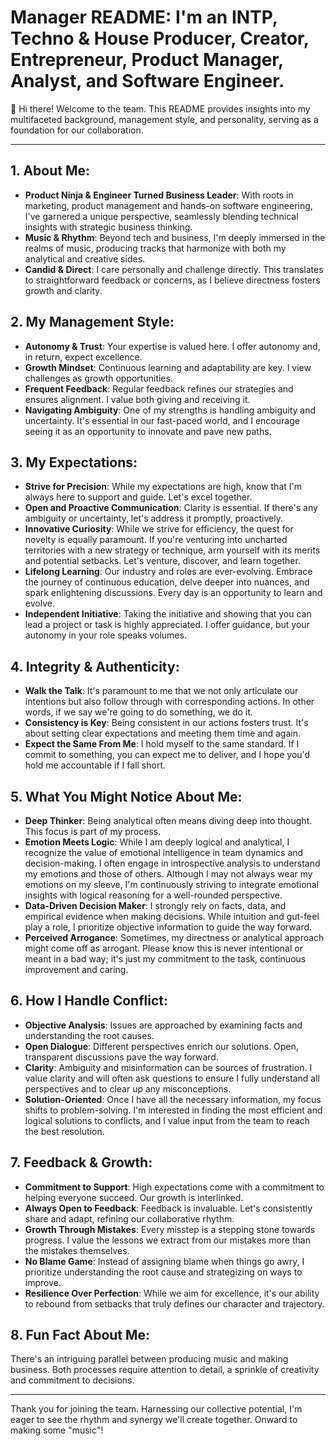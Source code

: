 # Manager README: I'm an INTP, Techno & House Producer, Creator, Entrepreneur, Product Manager, Analyst, and Software Engineer.

👋 Hi there! Welcome to the team. This README provides insights into my multifaceted background, management style, and personality, serving as a foundation for our collaboration.

---

## 1. About Me:
- **Product Ninja & Engineer Turned Business Leader**: With roots in marketing, product management and hands-on software engineering, I've garnered a unique perspective, seamlessly blending technical insights with strategic business thinking.
- **Music & Rhythm**: Beyond tech and business, I'm deeply immersed in the realms of music, producing tracks that harmonize with both my analytical and creative sides.
- **Candid & Direct**: I care personally and challenge directly. This translates to straightforward feedback or concerns, as I believe directness fosters growth and clarity.

## 2. My Management Style:
- **Autonomy & Trust**: Your expertise is valued here. I offer autonomy and, in return, expect excellence.
- **Growth Mindset**: Continuous learning and adaptability are key. I view challenges as growth opportunities.
- **Frequent Feedback**: Regular feedback refines our strategies and ensures alignment. I value both giving and receiving it.
- **Navigating Ambiguity**: One of my strengths is handling ambiguity and uncertainty. It's essential in our fast-paced world, and I encourage seeing it as an opportunity to innovate and pave new paths.

## 3. My Expectations:
- **Strive for Precision**: While my expectations are high, know that I'm always here to support and guide. Let's excel together.
- **Open and Proactive Communication**: Clarity is essential. If there's any ambiguity or uncertainty, let's address it promptly, proactively.
- **Innovative Curiosity**: While we strive for efficiency, the quest for novelty is equally paramount. If you're venturing into uncharted territories with a new strategy or technique, arm yourself with its merits and potential setbacks. Let's venture, discover, and learn together.
- **Lifelong Learning**: Our industry and roles are ever-evolving. Embrace the journey of continuous education, delve deeper into nuances, and spark enlightening discussions. Every day is an opportunity to learn and evolve.
- **Independent Initiative**: Taking the initiative and showing that you can lead a project or task is highly appreciated. I offer guidance, but your autonomy in your role speaks volumes.




## 4. Integrity & Authenticity:
- **Walk the Talk**: It's paramount to me that we not only articulate our intentions but also follow through with corresponding actions. In other words, if we say we're going to do something, we do it.
- **Consistency is Key**: Being consistent in our actions fosters trust. It's about setting clear expectations and meeting them time and again. 
- **Expect the Same From Me**: I hold myself to the same standard. If I commit to something, you can expect me to deliver, and I hope you'd hold me accountable if I fall short.


## 5. What You Might Notice About Me:
- **Deep Thinker**: Being analytical often means diving deep into thought. This focus is part of my process.
- **Emotion Meets Logic**: While I am deeply logical and analytical, I recognize the value of emotional intelligence in team dynamics and decision-making. I often engage in introspective analysis to understand my emotions and those of others. Although I may not always wear my emotions on my sleeve, I'm continuously striving to integrate emotional insights with logical reasoning for a well-rounded perspective.
- **Data-Driven Decision Maker**: I strongly rely on facts, data, and empirical evidence when making decisions. While intuition and gut-feel play a role, I prioritize objective information to guide the way forward.
- **Perceived Arrogance**: Sometimes, my directness or analytical approach might come off as arrogant. Please know this is never intentional or meant in a bad way; it's just my commitment to the task, continuous improvement and caring.

## 6. How I Handle Conflict:
- **Objective Analysis**: Issues are approached by examining facts and understanding the root causes.
- **Open Dialogue**: Different perspectives enrich our solutions. Open, transparent discussions pave the way forward.
- **Clarity**: Ambiguity and misinformation can be sources of frustration. I value clarity and will often ask questions to ensure I fully understand all perspectives and to clear up any misconceptions.
- **Solution-Oriented**: Once I have all the necessary information, my focus shifts to problem-solving. I'm interested in finding the most efficient and logical solutions to conflicts, and I value input from the team to reach the best resolution.


## 7. Feedback & Growth:
- **Commitment to Support**: High expectations come with a commitment to helping everyone succeed. Our growth is interlinked.
- **Always Open to Feedback**: Feedback is invaluable. Let's consistently share and adapt, refining our collaborative rhythm.
- **Growth Through Mistakes**: Every misstep is a stepping stone towards progress. I value the lessons we extract from our mistakes more than the mistakes themselves.
- **No Blame Game**: Instead of assigning blame when things go awry, I prioritize understanding the root cause and strategizing on ways to improve.
- **Resilience Over Perfection**: While we aim for excellence, it's our ability to rebound from setbacks that truly defines our character and trajectory.


## 8. Fun Fact About Me:
There's an intriguing parallel between producing music and making business. Both processes require attention to detail, a sprinkle of creativity and commitment to decisions.

---

Thank you for joining the team. Harnessing our collective potential, I'm eager to see the rhythm and synergy we'll create together. Onward to making some "music"!
